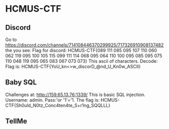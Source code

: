 # HCMUS-CTF
## Discord
Go to https://discord.com/channels/714108446370299925/717326910908137482 the you see:
Flag for discord: HCMUS-CTF{089 111 085 095 107 110 060 062 119 095 100 105 115 099 111 114 068 095 064 110 100 095 085 095 075 110 048 119 095 065 083 067 073 073}
This ascii of characters. Decode:
Flag is: HCMUS-CTF{YoU_kn<>w_discorD_@nd_U_Kn0w_ASCII}
## Baby SQL
Challenges at: http://159.65.13.76:1339/ 
This is basic SQL injection. Username: admin. Pass:'or '1'='1.
The flag is: HCMUS-CTF{Sh0uld_N0tz_Conc4ten4te_S+r1ng_SQQLLL}
## TellMe

